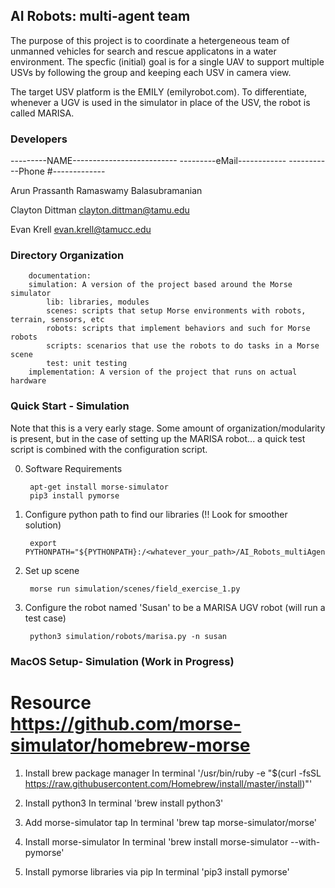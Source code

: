 ## AI Robots: multi-agent team

The purpose of this project is to coordinate a hetergeneous team of unmanned vehicles for
search and rescue applicatons in a water environment. The specfic (initial) goal is for a 
single UAV to support multiple USVs by following the group and keeping each USV in camera view. 

The target USV platform is the EMILY (emilyrobot.com). To differentiate, whenever a UGV is used 
in the simulator in place of the USV, the robot is called MARISA. 

### Developers
---------NAME--------------------------		---------eMail------------	-----------Phone #-------------

Arun Prassanth Ramaswamy Balasubramanian

Clayton Dittman					clayton.dittman@tamu.edu 	

Evan Krell					evan.krell@tamucc.edu

### Directory Organization
		documentation: 
		simulation: A version of the project based around the Morse simulator
			lib: libraries, modules
			scenes: scripts that setup Morse environments with robots, terrain, sensors, etc
			robots: scripts that implement behaviors and such for Morse robots
			scripts: scenarios that use the robots to do tasks in a Morse scene
			test: unit testing
		implementation: A version of the project that runs on actual hardware


### Quick Start - Simulation
Note that this is a very early stage. Some amount of organization/modularity is present, but
in the case of setting up the MARISA robot... a quick test script is combined with the configuration script. 

0. Software Requirements

		apt-get install morse-simulator
		pip3 install pymorse


1. Configure python path to find our libraries (!! Look for smoother solution)

		export PYTHONPATH="${PYTHONPATH}:/<whatever_your_path>/AI_Robots_multiAgent/simulation/lib"


2. Set up scene

		morse run simulation/scenes/field_exercise_1.py

3. Configure the robot named 'Susan' to be a MARISA UGV robot (will run a test case)

		python3 simulation/robots/marisa.py -n susan
			



### MacOS Setup- Simulation (Work in Progress)
# Resource https://github.com/morse-simulator/homebrew-morse

1. Install brew package manager
	In terminal	'/usr/bin/ruby -e "$(curl -fsSL https://raw.githubusercontent.com/Homebrew/install/master/install)"'
 
2. Install python3
	In terminal	'brew install python3'

3. Add morse-simulator tap
	In terminal 'brew tap morse-simulator/morse'

4. Install morse-simulator
	In terminal 'brew install morse-simulator --with-pymorse'

5. Install pymorse libraries via pip
	In terminal 'pip3 install pymorse'
